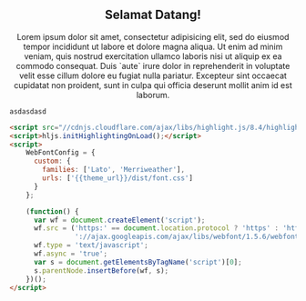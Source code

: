 <!--
Title: Home
Description: This description will go in the meta description tag
-->

<center><h2>Selamat Datang!</h2></center>

<center><p>Lorem ipsum dolor sit amet, consectetur adipisicing elit, sed do eiusmod
tempor incididunt ut labore et dolore magna aliqua. Ut enim ad minim veniam,
quis nostrud exercitation ullamco laboris nisi ut aliquip ex ea commodo
consequat. Duis `aute` irure dolor in reprehenderit in voluptate velit esse
cillum dolore eu fugiat nulla pariatur. Excepteur sint occaecat cupidatat non
proident, sunt in culpa qui officia deserunt mollit anim id est laborum.</p></center>

`asdasdasd`

```html
<script src="//cdnjs.cloudflare.com/ajax/libs/highlight.js/8.4/highlight.min.js"></script>
<script>hljs.initHighlightingOnLoad();</script>
<script>
    WebFontConfig = {
      custom: {
        families: ['Lato', 'Merriweather'],
        urls: ['{{theme_url}}/dist/font.css']
      }
    };

    (function() {
      var wf = document.createElement('script');
      wf.src = ('https:' == document.location.protocol ? 'https' : 'http') +
                '://ajax.googleapis.com/ajax/libs/webfont/1.5.6/webfont.js';
      wf.type = 'text/javascript';
      wf.async = 'true';
      var s = document.getElementsByTagName('script')[0];
      s.parentNode.insertBefore(wf, s);
    })();
</script>
```
